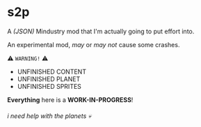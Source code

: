 # s2p

A _(JSON)_ Mindustry mod that I'm actually going to put effort into.

An experimental mod, _may_ or _may not_ cause some crashes.

:warning: ```WARNING!``` :warning:
- UNFINISHED CONTENT
- UNFINISHED PLANET
- UNFINISHED SPRITES

**Everything** here is a **WORK-IN-PROGRESS**!

###### i need help with the planets :skull:
